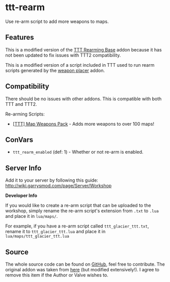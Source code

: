 # ttt-rearm

Use re-arm script to add more weapons to maps.

## Features

This is a modified version of the [TTT Rearming Base](https://steamcommunity.com/workshop/filedetails/?id=2601478453) addon because it has not been updated to fix issues with TTT2 compatibility.

This is a modified version of a script included in TTT used to run rearm scripts generated by the
[weapon placer](url=https://steamcommunity.com/sharedfiles/filedetails/?id=119928922) addon.

## Compatibility
There should be no issues with other addons. This is compatible with both TTT and TTT2.

Re-arming Scripts:

- [[TTT] Map Weapons Pack](https://steamcommunity.com/sharedfiles/filedetails/?id=2615356912) - Adds more weapons to over 100 maps!

## ConVars

- `ttt_rearm_enabled` (def: 1) - Whether or not re-arm is enabled.

## Server Info

Add it to your server by following this guide: http://wiki.garrysmod.com/page/Server/Workshop

**Developer Info**

If you would like to create a re-arm script that can be uploaded to the workshop, simply rename the re-arm script's extension from `.txt` to `.lua` and place it in `lua/maps/`.

For example, if you have a re-arm script called `ttt_glacier_ttt.txt`, rename it to `ttt_glacier_ttt.lua` and place it in `lua/maps/ttt_glacier_ttt.lua`

## Source

The whole source code can be found on [GitHub](https://github.com/gmod-workshop/ttt-rearm), feel free to contribute. The original addon was taken from [here](https://steamcommunity.com/sharedfiles/filedetails/?id=2601478453) (but modified extensively!). I agree to remove this item if the Author or Valve wishes to.
